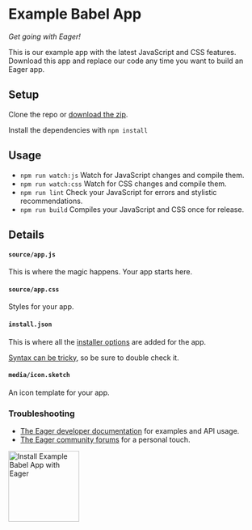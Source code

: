 # Example Babel App

*Get going with Eager!*

This is our example app with the latest JavaScript and CSS features.
Download this app and replace our code any time you want to build an Eager app.

## Setup

Clone the repo or <a href="https://github.com/EagerApps/ExampleBabelApp/archive/v1.0.0.zip" >download the zip</a>.

Install the dependencies with `npm install`

## Usage

* `npm run watch:js` Watch for JavaScript changes and compile them.
* `npm run watch:css` Watch for CSS changes and compile them.
* `npm run lint` Check your JavaScript for errors and stylistic recommendations.
* `npm run build` Compiles your JavaScript and CSS once for release.

## Details

#### `source/app.js`

This is where the magic happens. Your app starts here.

#### `source/app.css`

Styles for your app.

#### `install.json`

This is where all the <a href="https://eager.io/developer/docs/install-json">installer options</a> are added for the app.

<a href="http://install.json.is/">Syntax can be tricky</a>, so be sure to double check it.

#### `media/icon.sketch`

An icon template for your app.

### Troubleshooting

- <a href="https://eager.io/developer/docs/getting-started">The Eager developer documentation</a> for examples and API usage.
- <a href="http://community.eager.io/">The Eager community forums</a> for a personal touch.

<a href="https://eager.io/app/example-babel-app/install?source=button">
  <img
    src="https://install.eager.io/install-button.png"
    alt="Install Example Babel App with Eager"
    border="0"
    width="140">
</a>
